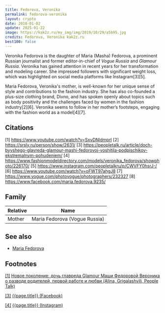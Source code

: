 ```yaml
---
title: Fedorova, Veronika
permalink: fedorova-veronika
layout: crypto
date: 2018-01-02
update: 2025-01-22
image: https://kak2z.ru/my_img/img/2019/10/29/a5b95.jpg
credits: Fedorova, Veronika kak2z.ru
best100: false
---
```


Veronika Fedorova is the daughter of Maria (Masha) Fedorova, a prominent Russian journalist and former editor-in-chief of *Vogue Russia* and *Glamour Russia*. Veronika has gained attention in recent years for her transformation and modeling career. She impressed followers with significant weight loss, which was highlighted on social media platforms like Instagram[3][5].

Maria Fedorova, Veronika's mother, is well-known for her unique sense of style and contributions to the fashion industry. She has also co-founded a plus-size clothing brand, Divno, and has spoken openly about topics such as body positivity and the challenges faced by women in the fashion industry[2][6]. Veronika seems to follow in her mother’s footsteps, engaging with the fashion world as a model[4][7].

## Citations

[1] https://www.youtube.com/watch?v=SxvDNldmprI
[2] https://srsly.ru/person/show/2631/
[3] https://peopletalk.ru/article/doch-byvshego-glavreda-glamour-mashi-fedorovoj-voshitila-podpischikov-ekstremalnym-pohudeniem/
[4] https://www.fashionmodeldirectory.com/models/veronika_fedorova/showphoto/226170/
[5] https://www.instagram.com/peopletalkru/p/CWVFY0hsrJ-/
[6] https://www.youtube.com/watch?v=oFWT97ahgJ8
[7] https://www.vogue.com/photovogue/photographers/232327
[8] https://www.facebook.com/maria.fedorova.9235/

## Family

|Relative|Name|
|-|-|
|Mother|Maria Fedorova (Vogue Russia)|

## See also

+ [Maria Fedorova](fedorova-maria)

## Footnotes

[[1]](#a1) <span id="f1"></span> [Новое поколение: дочь главреда Glamour Маши Федоровой Вероника о разводе родителей, первой работе и любви (Alina, Grigalashvili, People Talk)](https://peopletalk.ru/article/novoe-pokolenie-doch-glavreda-glamour-mashi-fedorovoy-veronika-o-razvode-roditeley-pervoy-rabote-i-l/)

[[3]](#a3) <span id="f3"></span> [{{page.title}} (Facebook)](https://www.facebook.com/madnika/about?lst=100008481991414%3A100002372501818%3A1527605897&section=overview)

[[4]](#a4) <span id="f4"></span> [{{page.title}} (Instagram)](inhttps://www.instagram.com/f__veronika/?hl=rudex)
